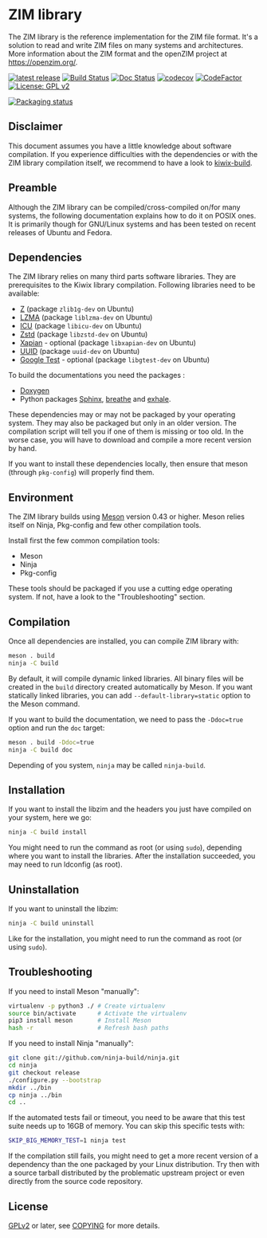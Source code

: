ZIM library
===========

The ZIM library is the reference implementation for the ZIM file
format. It's a solution to read and write ZIM files on many systems
and architectures. More information about the ZIM format and the
openZIM project at https://openzim.org/.

[![latest release](https://img.shields.io/github/v/tag/openzim/libzim?label=latest%20release&sort=semver)](https://download.openzim.org/release/libzim/)
[![Build Status](https://github.com/openzim/libzim/workflows/CI/badge.svg?query=branch%3Amaster)](https://github.com/openzim/libzim/actions?query=branch%3Amaster)
[![Doc Status](https://readthedocs.org/projects/libzim/badge/?style=flat)](https://libzim.readthedocs.io/en/latest/?badge=latest)
[![codecov](https://codecov.io/gh/openzim/libzim/branch/master/graph/badge.svg)](https://codecov.io/gh/openzim/libzim)
[![CodeFactor](https://www.codefactor.io/repository/github/openzim/libzim/badge)](https://www.codefactor.io/repository/github/openzim/libzim)
[![License: GPL v2](https://img.shields.io/badge/License-GPL%20v2-blue.svg)](https://www.gnu.org/licenses/old-licenses/gpl-2.0.en.html)

[![Packaging status](https://repology.org/badge/vertical-allrepos/zimlib.svg)](https://repology.org/project/zimlib/versions)

Disclaimer
----------

This document assumes you have a little knowledge about software
compilation. If you experience difficulties with the dependencies or
with the ZIM library compilation itself, we recommend to have a look
to [kiwix-build](https://github.com/kiwix/kiwix-build).

Preamble
--------

Although the ZIM library can be compiled/cross-compiled on/for many
systems, the following documentation explains how to do it on POSIX
ones. It is primarily though for GNU/Linux systems and has been tested
on recent releases of Ubuntu and Fedora.

Dependencies
------------

The ZIM library relies on many third parts software libraries. They
are prerequisites to the Kiwix library compilation. Following
libraries need to be available:

* [Z](https://zlib.net/) (package `zlib1g-dev` on Ubuntu)
* [LZMA](https://tukaani.org/lzma/) (package `liblzma-dev` on Ubuntu)
* [ICU](http://site.icu-project.org/) (package `libicu-dev` on Ubuntu)
* [Zstd](https://facebook.github.io/zstd/) (package `libzstd-dev` on Ubuntu)
* [Xapian](https://xapian.org/) - optional (package `libxapian-dev` on Ubuntu)
* [UUID](http://e2fsprogs.sourceforge.net/) (package `uuid-dev` on Ubuntu)
* [Google Test](https://github.com/google/googletest) - optional (package `libgtest-dev` on Ubuntu)

To build the documentations you need the packages :

* [Doxygen](https://www.doxygen.nl)
* Python packages [Sphinx](https://www.sphinx-doc.org), [breathe](https://breathe.readthedocs.io) and [exhale](https://exhale.readthedocs.io).

These dependencies may or may not be packaged by your operating
system. They may also be packaged but only in an older version. The
compilation script will tell you if one of them is missing or too old.
In the worse case, you will have to download and compile a more recent
version by hand.

If you want to install these dependencies locally, then ensure that
meson (through `pkg-config`) will properly find them.

Environment
-------------

The ZIM library builds using [Meson](https://mesonbuild.com/) version
0.43 or higher. Meson relies itself on Ninja, Pkg-config and few other
compilation tools.

Install first the few common compilation tools:
* Meson
* Ninja
* Pkg-config

These tools should be packaged if you use a cutting edge operating
system. If not, have a look to the "Troubleshooting" section.

Compilation
-----------

Once all dependencies are installed, you can compile ZIM library with:
```bash
meson . build
ninja -C build
```

By default, it will compile dynamic linked libraries. All binary files
will be created in the `build` directory created automatically by
Meson. If you want statically linked libraries, you can add
`--default-library=static` option to the Meson command.

If you want to build the documentation, we need to pass the `-Ddoc=true` option and run the `doc` target:
```bash
meson . build -Ddoc=true
ninja -C build doc
```

Depending of you system, `ninja` may be called `ninja-build`.

Installation
------------

If you want to install the libzim and the headers you just have
compiled on your system, here we go:
```bash
ninja -C build install
```

You might need to run the command as root (or using `sudo`), depending
where you want to install the libraries. After the installation
succeeded, you may need to run ldconfig (as root).

Uninstallation
------------

If you want to uninstall the libzim:
```bash
ninja -C build uninstall
```

Like for the installation, you might need to run the command as root
(or using `sudo`).

Troubleshooting
---------------

If you need to install Meson "manually":
```bash
virtualenv -p python3 ./ # Create virtualenv
source bin/activate      # Activate the virtualenv
pip3 install meson       # Install Meson
hash -r                  # Refresh bash paths
```

If you need to install Ninja "manually":
```bash
git clone git://github.com/ninja-build/ninja.git
cd ninja
git checkout release
./configure.py --bootstrap
mkdir ../bin
cp ninja ../bin
cd ..
```

If the automated tests fail or timeout, you need to be aware that this
test suite needs up to 16GB of memory. You can skip this specific tests with:
```bash
SKIP_BIG_MEMORY_TEST=1 ninja test
```

If the compilation still fails, you might need to get a more recent
version of a dependency than the one packaged by your Linux
distribution. Try then with a source tarball distributed by the
problematic upstream project or even directly from the source code
repository.

License
-------

[GPLv2](https://www.gnu.org/licenses/old-licenses/gpl-2.0.en.html) or later, see [COPYING](COPYING) for more details.
